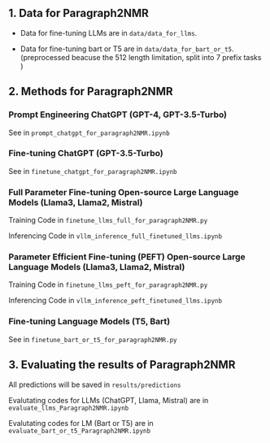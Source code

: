 ## 1. Data for Paragraph2NMR

- Data for fine-tuning LLMs are in ```data/data_for_llms```.

- Data for fine-tuning bart or T5 are in ```data/data_for_bart_or_t5```. (preprocessed beacuse the 512 length limitation, split into 7 prefix tasks )

## 2. Methods for Paragraph2NMR

### Prompt Engineering ChatGPT (GPT-4, GPT-3.5-Turbo)

See in ```prompt_chatgpt_for_paragraph2NMR.ipynb```

### Fine-tuning ChatGPT (GPT-3.5-Turbo)

See in ```finetune_chatgpt_for_paragraph2NMR.ipynb```

### Full Parameter Fine-tuning Open-source Large Language Models (Llama3, Llama2, Mistral)

Training Code in ```finetune_llms_full_for_paragraph2NMR.py```

Inferencing Code in ```vllm_inference_full_finetuned_llms.ipynb```

### Parameter Efficient Fine-tuning (PEFT) Open-source Large Language Models (Llama3, Llama2, Mistral)

Training Code in ```finetune_llms_peft_for_paragraph2NMR.py```

Inferencing Code in ```vllm_inference_peft_finetuned_llms.ipynb```

### Fine-tuning Language Models (T5, Bart)

See in ```finetune_bart_or_t5_for_paragraph2NMR.py```

## 3. Evaluating the results of Paragraph2NMR

All predictions will be saved in ```results/predictions```

Evalutating codes for LLMs (ChatGPT, Llama, Mistral) are in ```evaluate_llms_Paragraph2NMR.ipynb```

Evalutating codes for LM (Bart or T5) are in ```evaluate_bart_or_t5_Paragraph2NMR.ipynb```

